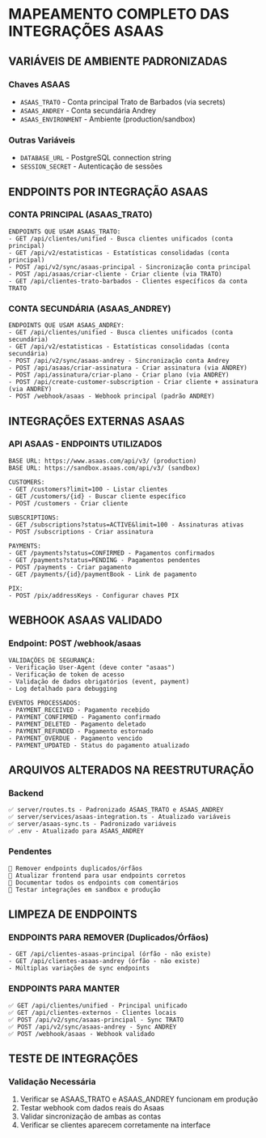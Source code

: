 # MAPEAMENTO COMPLETO DAS INTEGRAÇÕES ASAAS

## VARIÁVEIS DE AMBIENTE PADRONIZADAS

### Chaves ASAAS
- `ASAAS_TRATO` - Conta principal Trato de Barbados (via secrets)
- `ASAAS_ANDREY` - Conta secundária Andrey
- `ASAAS_ENVIRONMENT` - Ambiente (production/sandbox)

### Outras Variáveis
- `DATABASE_URL` - PostgreSQL connection string
- `SESSION_SECRET` - Autenticação de sessões

## ENDPOINTS POR INTEGRAÇÃO ASAAS

### CONTA PRINCIPAL (ASAAS_TRATO)
```
ENDPOINTS QUE USAM ASAAS_TRATO:
- GET /api/clientes/unified - Busca clientes unificados (conta principal)
- GET /api/v2/estatisticas - Estatísticas consolidadas (conta principal)
- POST /api/v2/sync/asaas-principal - Sincronização conta principal
- POST /api/asaas/criar-cliente - Criar cliente (via TRATO)
- GET /api/clientes-trato-barbados - Clientes específicos da conta TRATO
```

### CONTA SECUNDÁRIA (ASAAS_ANDREY)
```
ENDPOINTS QUE USAM ASAAS_ANDREY:
- GET /api/clientes/unified - Busca clientes unificados (conta secundária)
- GET /api/v2/estatisticas - Estatísticas consolidadas (conta secundária)
- POST /api/v2/sync/asaas-andrey - Sincronização conta Andrey
- POST /api/asaas/criar-assinatura - Criar assinatura (via ANDREY)
- POST /api/assinatura/criar-plano - Criar plano (via ANDREY)
- POST /api/create-customer-subscription - Criar cliente + assinatura (via ANDREY)
- POST /webhook/asaas - Webhook principal (padrão ANDREY)
```

## INTEGRAÇÕES EXTERNAS ASAAS

### API ASAAS - ENDPOINTS UTILIZADOS
```
BASE URL: https://www.asaas.com/api/v3/ (production)
BASE URL: https://sandbox.asaas.com/api/v3/ (sandbox)

CUSTOMERS:
- GET /customers?limit=100 - Listar clientes
- GET /customers/{id} - Buscar cliente específico
- POST /customers - Criar cliente

SUBSCRIPTIONS:
- GET /subscriptions?status=ACTIVE&limit=100 - Assinaturas ativas
- POST /subscriptions - Criar assinatura

PAYMENTS:
- GET /payments?status=CONFIRMED - Pagamentos confirmados
- GET /payments?status=PENDING - Pagamentos pendentes
- POST /payments - Criar pagamento
- GET /payments/{id}/paymentBook - Link de pagamento

PIX:
- POST /pix/addressKeys - Configurar chaves PIX
```

## WEBHOOK ASAAS VALIDADO

### Endpoint: POST /webhook/asaas
```
VALIDAÇÕES DE SEGURANÇA:
- Verificação User-Agent (deve conter "asaas")
- Verificação de token de acesso
- Validação de dados obrigatórios (event, payment)
- Log detalhado para debugging

EVENTOS PROCESSADOS:
- PAYMENT_RECEIVED - Pagamento recebido
- PAYMENT_CONFIRMED - Pagamento confirmado
- PAYMENT_DELETED - Pagamento deletado
- PAYMENT_REFUNDED - Pagamento estornado
- PAYMENT_OVERDUE - Pagamento vencido
- PAYMENT_UPDATED - Status do pagamento atualizado
```

## ARQUIVOS ALTERADOS NA REESTRUTURAÇÃO

### Backend
```
✅ server/routes.ts - Padronizado ASAAS_TRATO e ASAAS_ANDREY
✅ server/services/asaas-integration.ts - Atualizado variáveis
✅ server/asaas-sync.ts - Padronizado variáveis
✅ .env - Atualizado para ASAAS_ANDREY
```

### Pendentes
```
🔄 Remover endpoints duplicados/órfãos
🔄 Atualizar frontend para usar endpoints corretos
🔄 Documentar todos os endpoints com comentários
🔄 Testar integrações em sandbox e produção
```

## LIMPEZA DE ENDPOINTS

### ENDPOINTS PARA REMOVER (Duplicados/Órfãos)
```
- GET /api/clientes-asaas-principal (órfão - não existe)
- GET /api/clientes-asaas-andrey (órfão - não existe)
- Múltiplas variações de sync endpoints
```

### ENDPOINTS PARA MANTER
```
✅ GET /api/clientes/unified - Principal unificado
✅ GET /api/clientes-externos - Clientes locais
✅ POST /api/v2/sync/asaas-principal - Sync TRATO
✅ POST /api/v2/sync/asaas-andrey - Sync ANDREY
✅ POST /webhook/asaas - Webhook validado
```

## TESTE DE INTEGRAÇÕES

### Validação Necessária
1. Verificar se ASAAS_TRATO e ASAAS_ANDREY funcionam em produção
2. Testar webhook com dados reais do Asaas
3. Validar sincronização de ambas as contas
4. Verificar se clientes aparecem corretamente na interface